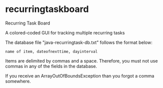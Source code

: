 # recurringtaskboard
Recurring Task Board

A colored-coded GUI for tracking multiple recurring tasks

The database file "java-recurringtask-db.txt" follows the format below:

    name of item, dateofnexttime, dayinterval
    
Items are delimited by commas and a space. Therefore, you must not use commas in any of the fields in the database.

If you receive an ArrayOutOfBoundsException than you forgot a comma somewhere.